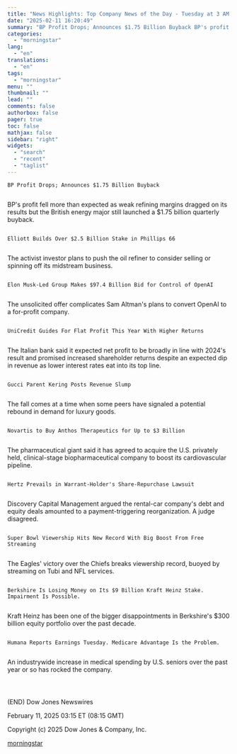 ```yaml
---
title: "News Highlights: Top Company News of the Day - Tuesday at 3 AM ET"
date: "2025-02-11 16:20:49"
summary: "BP Profit Drops; Announces $1.75 Billion Buyback BP's profit fell more than expected as weak refining margins dragged on its results but the British energy major still launched a $1.75 billion quarterly buyback. Elliott Builds Over $2.5 Billion Stake in Phillips 66 The activist investor plans to push the oil..."
categories:
  - "morningstar"
lang:
  - "en"
translations:
  - "en"
tags:
  - "morningstar"
menu: ""
thumbnail: ""
lead: ""
comments: false
authorbox: false
pager: true
toc: false
mathjax: false
sidebar: "right"
widgets:
  - "search"
  - "recent"
  - "taglist"
---
```


```
BP Profit Drops; Announces $1.75 Billion Buyback 
 
```

BP's profit fell more than expected as weak refining margins dragged on its results but the British energy major still launched a $1.75 billion quarterly buyback.

```
 
Elliott Builds Over $2.5 Billion Stake in Phillips 66 
 
```

The activist investor plans to push the oil refiner to consider selling or spinning off its midstream business.

```
 
Elon Musk-Led Group Makes $97.4 Billion Bid for Control of OpenAI 
 
```

The unsolicited offer complicates Sam Altman's plans to convert OpenAI to a for-profit company.

```
 
UniCredit Guides For Flat Profit This Year With Higher Returns 
 
```

The Italian bank said it expected net profit to be broadly in line with 2024's result and promised increased shareholder returns despite an expected dip in revenue as lower interest rates eat into its top line.

```
 
Gucci Parent Kering Posts Revenue Slump 
 
```

The fall comes at a time when some peers have signaled a potential rebound in demand for luxury goods.

```
 
Novartis to Buy Anthos Therapeutics for Up to $3 Billion 
 
```

The pharmaceutical giant said it has agreed to acquire the U.S. privately held, clinical-stage biopharmaceutical company to boost its cardiovascular pipeline.

```
 
Hertz Prevails in Warrant-Holder's Share-Repurchase Lawsuit 
 
```

Discovery Capital Management argued the rental-car company's debt and equity deals amounted to a payment-triggering reorganization. A judge disagreed.

```
 
Super Bowl Viewership Hits New Record With Big Boost From Free Streaming 
 
```

The Eagles' victory over the Chiefs breaks viewership record, buoyed by streaming on Tubi and NFL services.

```
 
Berkshire Is Losing Money on Its $9 Billion Kraft Heinz Stake. Impairment Is Possible. 
 
```

Kraft Heinz has been one of the bigger disappointments in Berkshire's $300 billion equity portfolio over the past decade.

```
 
Humana Reports Earnings Tuesday. Medicare Advantage Is the Problem. 
 
```

An industrywide increase in medical spending by U.S. seniors over the past year or so has rocked the company.

```
 
 
```

(END) Dow Jones Newswires

February 11, 2025 03:15 ET (08:15 GMT)

Copyright (c) 2025 Dow Jones & Company, Inc.

[morningstar](https://www.morningstar.com/news/dow-jones/202502111557/news-highlights-top-company-news-of-the-day-tuesday-at-3-am-et)
